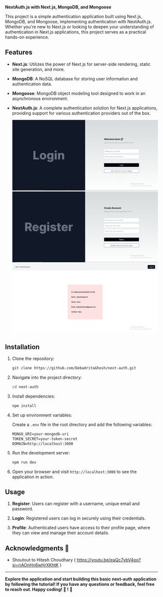 **NextAuth.js with Next.js, MongoDB, and Mongoose**

This project is a simple authentication application built using Next.js, MongoDB, and Mongoose, implementing authentication with NextAuth.js. Whether you're new to Next.js or looking to deepen your understanding of authentication in Next.js applications, this project serves as a practical hands-on experience.

## Features

- **Next.js**: Utilizes the power of Next.js for server-side rendering, static site generation, and more.
- **MongoDB**: A NoSQL database for storing user information and authentication data.
- **Mongoose**: MongoDB object modeling tool designed to work in an asynchronous environment.
- **NextAuth.js**: A complete authentication solution for Next.js applications, providing support for various authentication providers out of the box.
  
  ![Login](images/login.png) ![Register](images/register.png) ![Profile](images/profile.png)
  
## Installation

1. Clone the repository:

    ```bash
    git clone https://github.com/DebadritaGhosh/next-auth.git
    ```

2. Navigate into the project directory:

    ```bash
    cd next-auth
    ```

3. Install dependencies:

    ```bash
    npm install
    ```

4. Set up environment variables:

    Create a `.env` file in the root directory and add the following variables:

    ```plaintext
    MONGO_URI=your-mongodb-uri
	TOKEN_SECRET=your-token-secret
	DOMAIN=http://localhost:3000
    ```

5. Run the development server:

    ```bash
    npm run dev
    ```

6. Open your browser and visit `http://localhost:3000` to see the application in action.

## Usage

1. **Register**: Users can register with a username, unique email and password.

2. **Login**: Registered users can log in securely using their credentials.

3. **Profile**: Authenticated users have access to their profile page, where they can view and manage their account details.

## Acknowledgments 🙏

- Shoutout to Hitesh Choudhary ( https://youtu.be/eaQc7vbV4po?si=riAOnHn6wHrXKhtK )

---

**Explore the application and start building this basic next-auth application by following the tutorial! If you have any questions or feedback, feel free to reach out. Happy coding! 🚀
!** 🚀